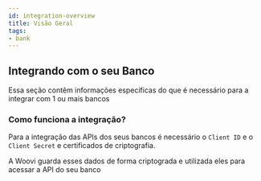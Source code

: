 ```yaml
---
id: integration-overview
title: Visão Geral
tags:
- bank
---
```


## Integrando com o seu Banco

Essa seção contêm informações especificas do que é necessário para a integrar com 1 ou mais bancos

### Como funciona a integração?

Para a integração das APIs dos seus bancos é necessário o `Client ID` e o `Client Secret` e certificados de criptografia.

A Woovi guarda esses dados de forma criptograda e utilizada eles para acessar a API do seu banco


